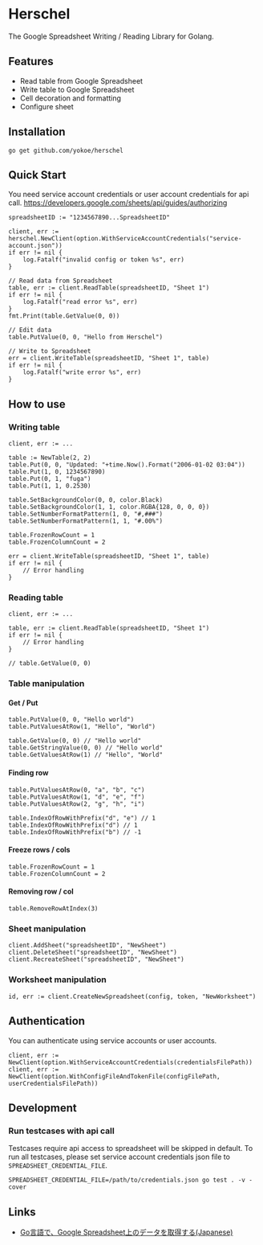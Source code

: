 # Herschel
The Google Spreadsheet Writing / Reading Library for Golang.

## Features
* Read table from Google Spreadsheet
* Write table to Google Spreadsheet
* Cell decoration and formatting
* Configure sheet

## Installation
```
go get github.com/yokoe/herschel
```

## Quick Start
You need service account credentials or user account credentials for api call. 
https://developers.google.com/sheets/api/guides/authorizing


```
spreadsheetID := "1234567890...SpreadsheetID"

client, err := herschel.NewClient(option.WithServiceAccountCredentials("service-account.json"))
if err != nil {
    log.Fatalf("invalid config or token %s", err)
}

// Read data from Spreadsheet
table, err := client.ReadTable(spreadsheetID, "Sheet 1")
if err != nil {
    log.Fatalf("read error %s", err)
}
fmt.Print(table.GetValue(0, 0))

// Edit data
table.PutValue(0, 0, "Hello from Herschel")

// Write to Spreadsheet
err = client.WriteTable(spreadsheetID, "Sheet 1", table)
if err != nil {
    log.Fatalf("write error %s", err)
}
```

## How to use
### Writing table
```
client, err := ...

table := NewTable(2, 2)
table.Put(0, 0, "Updated: "+time.Now().Format("2006-01-02 03:04"))
table.Put(1, 0, 1234567890)
table.Put(0, 1, "fuga")
table.Put(1, 1, 0.2530)

table.SetBackgroundColor(0, 0, color.Black)
table.SetBackgroundColor(1, 1, color.RGBA{128, 0, 0, 0})
table.SetNumberFormatPattern(1, 0, "#,###")
table.SetNumberFormatPattern(1, 1, "#.00%")

table.FrozenRowCount = 1
table.FrozenColumnCount = 2

err = client.WriteTable(spreadsheetID, "Sheet 1", table)
if err != nil {
    // Error handling
}
```

### Reading table
```
client, err := ...

table, err := client.ReadTable(spreadsheetID, "Sheet 1")
if err != nil {
    // Error handling
}

// table.GetValue(0, 0)
```

### Table manipulation
#### Get / Put
```
table.PutValue(0, 0, "Hello world")
table.PutValuesAtRow(1, "Hello", "World")

table.GetValue(0, 0) // "Hello world"
table.GetStringValue(0, 0) // "Hello world"
table.GetValuesAtRow(1) // "Hello", "World"
```

#### Finding row
```
table.PutValuesAtRow(0, "a", "b", "c")
table.PutValuesAtRow(1, "d", "e", "f")
table.PutValuesAtRow(2, "g", "h", "i")

table.IndexOfRowWithPrefix("d", "e") // 1
table.IndexOfRowWithPrefix("d") // 1
table.IndexOfRowWithPrefix("b") // -1

```

#### Freeze rows / cols
```
table.FrozenRowCount = 1
table.FrozenColumnCount = 2
```

#### Removing row / col
```
table.RemoveRowAtIndex(3)
```

### Sheet manipulation
```
client.AddSheet("spreadsheetID", "NewSheet")
client.DeleteSheet("spreadsheetID", "NewSheet")
client.RecreateSheet("spreadsheetID", "NewSheet")
```

### Worksheet manipulation
```
id, err := client.CreateNewSpreadsheet(config, token, "NewWorksheet")
```

## Authentication
You can authenticate using service accounts or user accounts.

```
client, err := NewClient(option.WithServiceAccountCredentials(credentialsFilePath))
client, err := NewClient(option.WithConfigFileAndTokenFile(configFilePath, userCredentialsFilePath))
```

## Development
### Run testcases with api call
Testcases require api access to spreadsheet will be skipped in default.
To run all testcases, please set service account credentials json file to `SPREADSHEET_CREDENTIAL_FILE`.

```
SPREADSHEET_CREDENTIAL_FILE=/path/to/credentials.json go test . -v -cover
```

## Links
* [Go言語で、Google Spreadsheet上のデータを取得する(Japanese)](https://qiita.com/croquette0212/items/5a3b2bd52a017d875d91)
